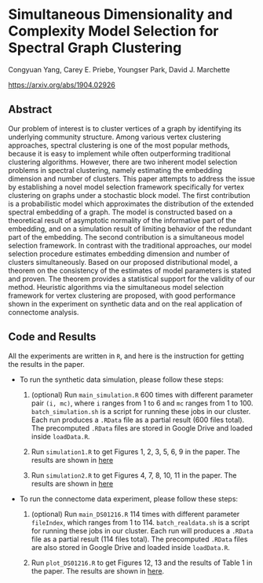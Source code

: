 # Simultaneous Dimensionality and Complexity Model Selection for Spectral Graph Clustering

Congyuan Yang, Carey E. Priebe, Youngser Park, David J. Marchette

https://arxiv.org/abs/1904.02926

## Abstract

Our problem of interest is to cluster vertices of a graph by identifying its underlying community structure. Among various vertex clustering approaches, spectral clustering is one of the most popular methods, because it is easy to implement while often outperforming traditional clustering algorithms. However, there are two inherent model selection problems in spectral clustering, namely estimating the embedding dimension and number of clusters. This paper attempts to address the issue by establishing a novel model selection framework specifically for vertex clustering on graphs under a stochastic block model. The first contribution is a probabilistic model which approximates the distribution of the extended spectral embedding of a graph. The model is constructed based on a theoretical result of asymptotic normality of the informative part of the embedding, and on a simulation result of limiting behavior of the redundant part of the embedding. The second contribution is a simultaneous model selection framework. In contrast with the traditional approaches, our model selection procedure estimates embedding dimension and number of clusters simultaneously. Based on our proposed distributional model, a theorem on the consistency of the estimates of model parameters is stated and proven. The theorem provides a statistical support for the validity of our method. Heuristic algorithms via the simultaneous model selection framework for vertex clustering are proposed, with good performance shown in the experiment on synthetic data and on the real application of connectome analysis.

## Code and Results

All the experiments are written in `R`, and here is the instruction for getting the results in the paper. 

* To run the synthetic data simulation, please follow these steps:

	1. (optional) Run `main_simulation.R` 600 times with different parameter pair `(i, mc)`, where `i` ranges from 1 to 6 and `mc` ranges from 1 to 100. `batch_simulation.sh` is a script for running these jobs in our cluster. Each run produces a `.RData` file as a partial result (600 files total). The precomputed `.RData` files are stored in Google Drive and loaded inside `loadData.R`.

	2. Run `simulation1.R` to get Figures 1, 2, 3, 5, 6, 9 in the paper. The results are shown in [here](http://www.cis.jhu.edu/~parky/dhatKhat/simulation1.html)

	3. Run `simulation2.R` to get Figures 4, 7, 8, 10, 11 in the paper. The results are shown in [here](http://www.cis.jhu.edu/~parky/dhatKhat/simulation2.html)

* To run the connectome data experiment, please follow these steps:

	1. (optional) Run `main_DS01216.R` 114 times with different parameter `fileIndex`, which  ranges from 1 to 114. `batch_realdata.sh` is a script for running these jobs in our cluster. Each run will produces a `.RData` file as a partial result (114 files total). The precomputed `.RData` files are also stored in Google Drive and loaded inside `loadData.R`.

	2. Run `plot_DS01216.R` to get Figures 12, 13 and the results of Table 1 in the paper.  The results are shown in [here](http://www.cis.jhu.edu/~parky/dhatKhat/plot_DS01216.html).
